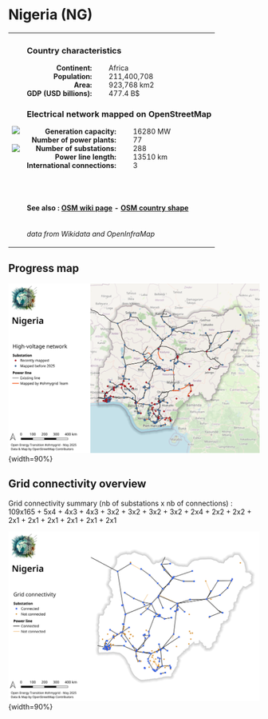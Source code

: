# Nigeria (NG)

<table width="90%">
<tr>
<td>
<img src="https://upload.wikimedia.org/wikipedia/commons/7/79/Flag_of_Nigeria.svg" width="250">
<br><br>
<img src="https://upload.wikimedia.org/wikipedia/commons/4/4e/Nigeria_%28orthographic_projection%29.svg" width="250"></td>
<td>
<h3>Country characteristics</h3>
<div style="display: inline-block;text-align:right;margin-right:30px;font-weight: bold;">
Continent:<br>Population:<br>Area:<br>GDP (USD billions):
</div>
<div style="display: inline-block;">
Africa<br>211,400,708<br>923,768 km2<br>477.4 B$
</div>
<h3>Electrical network mapped on OpenStreetMap</h3>
<div style="display: inline-block;text-align:right;margin-right:30px;font-weight: bold;">Generation capacity:<br>
Number of power plants:<br>
Number of substations:<br>
Power line length:<br>
International connections:<br>
</div>
<div style="display: inline-block;">16280 MW<br>
77<br>
288<br>
13510 km<br>
3<br>
</div>

<br><br><h4>See also :
<a href="https://wiki.openstreetmap.org/wiki/Power_networks/Nigeria" target="_blank">OSM wiki page</a> -
<a href="https://openstreetmap.org/relation/192787" target="_blank">OSM country shape</a>
</h4>

<br><i>data from Wikidata and OpenInfraMap</i>
</td>
</tr>
</table>


## Progress map

![Map](../images/maps_countries/NG/high-voltage-network.png){width=90%}



## Grid connectivity overview

Grid connectivity summary (nb of substations x nb of connections) :<br>109x165 + 5x4 + 4x3 + 4x3 + 3x2 + 3x2 + 3x2 + 3x2 + 2x4 + 2x2 + 2x2 + 2x1 + 2x1 + 2x1 + 2x1 + 2x1 + 2x1

![Map](../images/maps_countries/NG/grid-connectivity.png){width=90%}

